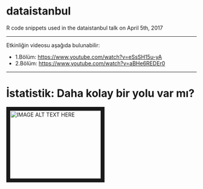 # dataistanbul
R code snippets used in the dataistanbul talk on April 5th, 2017


---
Etkinliğin videosu aşağıda bulunabilir:
  * 1.Bölüm:  https://www.youtube.com/watch?v=eSsSH15u-yA
  * 2.Bölüm: https://www.youtube.com/watch?v=aBHe6REDEr0
  
---

# İstatistik: Daha kolay bir yolu var mı?

<a href="http://www.youtube.com/watch?feature=player_embedded&v=YOUTUBE_VIDEO_ID_HERE
" target="_blank"><img src="http://img.youtube.com/vi/YOUTUBE_VIDEO_ID_HERE/0.jpg" 
alt="IMAGE ALT TEXT HERE" width="240" height="180" border="10" /></a>
